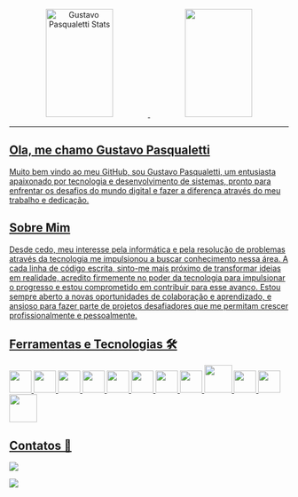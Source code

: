 <p align = "center">
  <a href="https://github.com/GustavoPasqualetti">

  <div align="center">
   <img width="49%" height="195px" src="https://github-readme-stats.vercel.app/api?username=GustavoPasqualetti&show_icons=true&count_private=true&hide_border=true&ring_color=845eff&title_color=ffffff&icon_color=845eff&rankcircle_color=845eff&text_color=ffffff&bg_color=0d1117" alt="Gustavo Pasqualetti Stats"/> 
    
  <img width="49%px" height="195px" src="https://github-readme-stats.vercel.app/api/top-langs/?username=GustavoPasqualetti&layout=compact&langs_count=7&color=ea1233&title_color=ffffff&icon_color=ea1233&rankcircle_color=ea1233&text_color=ffffff&bg_color=0d1117"/>
  </div>

 
</p>

 
 <hr>

 ## Ola, me chamo Gustavo Pasqualetti
 Muito bem vindo ao meu GitHub, sou Gustavo Pasqualetti, um entusiasta apaixonado por tecnologia e desenvolvimento de sistemas, pronto para enfrentar os desafios do mundo digital e fazer a diferença através do meu trabalho e dedicação.

 ## Sobre Mim 
 Desde cedo, meu interesse pela informática e pela resolução de problemas através da tecnologia me impulsionou a buscar conhecimento nessa área. A cada linha de código escrita, sinto-me mais próximo de transformar ideias em realidade,  acredito firmemente no poder da tecnologia para impulsionar o progresso e estou comprometido em contribuir para esse avanço.
Estou sempre aberto a novas oportunidades de colaboração e aprendizado, e ansioso para fazer parte de projetos desafiadores que me permitam crescer profissionalmente e pessoalmente.

## Ferramentas e Tecnologias 🛠️
<img src="https://cdn.jsdelivr.net/gh/devicons/devicon/icons/csharp/csharp-original.svg" width="40" height="40"/> <img src="https://cdn.jsdelivr.net/gh/devicons/devicon/icons/html5/html5-original.svg" width="40" height="40" /> <img src="https://cdn.jsdelivr.net/gh/devicons/devicon/icons/css3/css3-original.svg" width="40" height="40" /> <img src="https://cdn.jsdelivr.net/gh/devicons/devicon/icons/javascript/javascript-original.svg" width="40" height="40"/>
<img src="https://cdn.jsdelivr.net/gh/devicons/devicon/icons/figma/figma-original.svg" width="40" height="40" /> <img src="https://cdn.jsdelivr.net/gh/devicons/devicon/icons/trello/trello-plain.svg" width="40" height="40" /> <img src="https://cdn.jsdelivr.net/gh/devicons/devicon/icons/vscode/vscode-original.svg" width="40" height="40" /> <img src="https://cdn.jsdelivr.net/gh/devicons/devicon/icons/visualstudio/visualstudio-plain.svg" width="40" height="40" /> <img src="https://cdn.jsdelivr.net/gh/devicons/devicon@latest/icons/microsoftsqlserver/microsoftsqlserver-plain-wordmark.svg" width="50" height="50"/> <img src="https://cdn.jsdelivr.net/gh/devicons/devicon/icons/react/react-original.svg" width="40" height="40"/> <img src="https://cdn.jsdelivr.net/gh/devicons/devicon/icons/git/git-original.svg" width="40" height="40" /> <img src="https://cdn.jsdelivr.net/gh/devicons/devicon@latest/icons/nodejs/nodejs-original-wordmark.svg" width="50" height="50"/> 




## Contatos 📱 

<a href="https://www.linkedin.com/in/gustavo-pasqualetti-03abb2275/" target="_blank"><img loading="lazy" src="https://img.shields.io/badge/-LinkedIn-%230077B5?style=for-the-badge&logo=linkedin&logoColor=white" target="_blank"></a>

<a href = "gustavopasqualetti@gmail.com"><img loading="lazy" src="https://img.shields.io/badge/Gmail-D14836?style=for-the-badge&logo=gmail&logoColor=white" target="_blank"></a>
